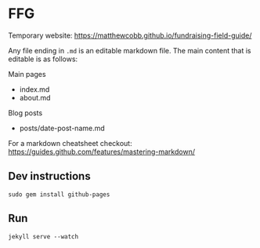 # FFG
Temporary website: https://matthewcobb.github.io/fundraising-field-guide/

Any file ending in `.md` is an editable markdown file. The main content that is editable is as follows:

Main pages
- index.md
- about.md

Blog posts
- posts/date-post-name.md

For a markdown cheatsheet checkout: https://guides.github.com/features/mastering-markdown/

## Dev instructions
`sudo gem install github-pages`

## Run
`jekyll serve --watch`
